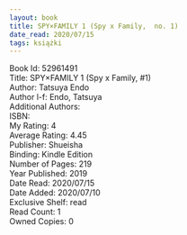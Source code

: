 ```yaml
---
layout: book
title: SPY×FAMILY 1 (Spy x Family,  no. 1)
date_read: 2020/07/15
tags: książki
---
```


Book Id: 52961491<br />
Title: SPY×FAMILY 1 (Spy x Family, #1)<br />
Author: Tatsuya Endo<br />
Author l-f: Endo, Tatsuya<br />
Additional Authors: <br />
ISBN: <br />
My Rating: 4<br />
Average Rating: 4.45<br />
Publisher: Shueisha<br />
Binding: Kindle Edition<br />
Number of Pages: 219<br />
Year Published: 2019<br />
Date Read: 2020/07/15<br />
Date Added: 2020/07/10<br />
Exclusive Shelf: read<br />
Read Count: 1<br />
Owned Copies: 0<br />


